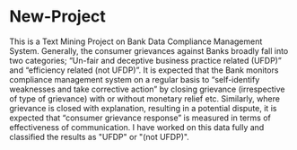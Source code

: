 # New-Project
This is a Text Mining Project on Bank Data Compliance Management System. Generally, the consumer grievances against Banks broadly fall into two categories; “Un-fair and deceptive business practice related (UFDP)” and “efficiency related (not UFDP)”.
It is expected that the Bank monitors compliance management system on a regular basis to “self-identify weaknesses and take corrective 
action” by closing grievance (irrespective of type of grievance) with or without monetary relief etc.  Similarly, where grievance is closed with explanation, resulting in a potential dispute, it is expected that “consumer grievance response” is measured in terms of
effectiveness of communication. I have worked on this data fully and classified the results as "UFDP" or "(not UFDP)".
